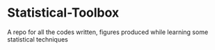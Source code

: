 # Statistical-Toolbox
A repo for all the codes written, figures produced while learning some statistical techniques
